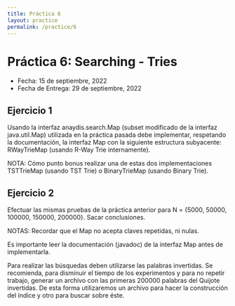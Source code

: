 ```yaml
---
title: Práctica 6
layout: practice
permalink: /practice/6
---
```


# Práctica 6: Searching - Tries

* Fecha: 15 de septiembre, 2022
* Fecha de Entrega: 29 de septiembre, 2022

## Ejercicio 1

Usando la interfaz anaydis.search.Map (subset modificado de la interfaz java.util.Map) utilizada en la práctica pasada debe implementar, respetando la documentación, la interfaz Map con la siguiente estructura subyacente:
RWayTrieMap (usando R-Way Trie internamente).

NOTA: Cómo punto bonus realizar una de estas dos implementaciones TSTTrieMap (usando TST Trie) o BinaryTrieMap (usando Binary Trie).

## Ejercicio 2

Efectuar las mismas pruebas de la práctica anterior para N = {5000, 50000, 100000, 150000, 200000}. Sacar conclusiones.

NOTAS:
Recordar que el Map no acepta claves repetidas, ni nulas.

Es importante leer la documentación (javadoc) de la interfaz Map antes de implementarla.

Para realizar las búsquedas deben utilizarse las palabras invertidas. Se recomienda, para disminuir el tiempo de los experimentos y para no repetir trabajo, generar un archivo con las primeras 200000 palabras del Quijote invertidas. De esta forma utilizaremos un archivo para hacer la construcción del índice y otro para buscar sobre éste.
